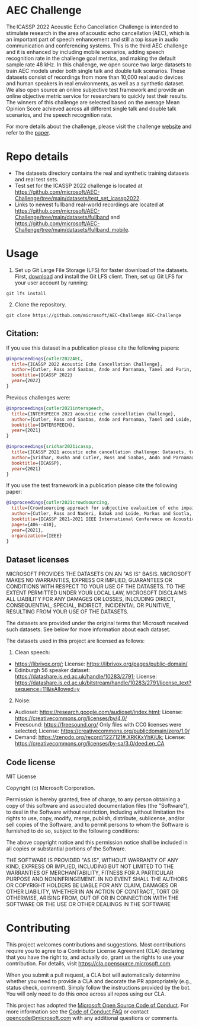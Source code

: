 # AEC Challenge
The ICASSP 2022 Acoustic Echo Cancellation Challenge is intended to stimulate research in the area of acoustic echo cancellation (AEC), which is an important part of speech enhancement and still a top issue in audio communication and conferencing systems. This is the third AEC challenge and it is enhanced by including mobile scenarios, adding speech recognition rate in the challenge goal metrics, and making the default sample rate 48 kHz. In this challenge, we open source two large datasets to train AEC models under both single talk and double talk scenarios. These datasets consist of recordings from more than 10,000 real audio devices and human speakers in real environments, as well as a synthetic dataset. We also open source an online subjective test framework and provide an online objective metric service for researchers to quickly test their results. The winners of this challenge are selected based on the average Mean Opinion Score achieved across all different single talk and double talk scenarios, and the speech recognition rate.

For more details about the challenge, please visit the challenge [website](https://www.microsoft.com/en-us/research/academic-program/acoustic-echo-cancellation-challenge-icassp-2022/) and refer to the [paper](https://www.researchgate.net/publication/356204168_ICASSP_2022_Acoustic_Echo_Cancellation_Challenge).



# Repo details
* The datasets directory contains the real and synthetic training datasets and real test sets.
* Test set for the ICASSP 2022 challenge is located at https://github.com/microsoft/AEC-Challenge/tree/main/datasets/test_set_icassp2022.
* Links to newest fullband real-world recordings are located at https://github.com/microsoft/AEC-Challenge/tree/main/datasets/fullband and https://github.com/microsoft/AEC-Challenge/tree/main/datasets/fullband_mobile.

# Usage
1. Set up Git Large File Storage (LFS) for faster download of the datasets. First, [download](https://git-lfs.github.com/) and install the Git LFS client. Then, set up Git LFS for your user account by running:
```
git lfs install
```
2. Clone the repository. 
```
git clone https://github.com/microsoft/AEC-Challenge AEC-Challenge
```



## Citation:
If you use this dataset in a publication please cite the following papers:<br />  

```BibTex
@inproceedings{cutler2022AEC,
  title={ICASSP 2022 Acoustic Echo Cancellation Challenge},
  author={Cutler, Ross and Saabas, Ando and Parnamaa, Tanel and Purin, Marju and Gamper, Hannes and Braun, Sebastian and  Sorensen, Karsten and Aichner, Robert},
  booktitle={ICASSP 2022}
  year={2022}
}
```

Previous challenges were:

```BibTex
@inproceedings{cutler2021interspeech,
  title={INTERSPEECH 2021 acoustic echo cancellation challenge},
  author={Cutler, Ross and Saabas, Ando and Parnamaa, Tanel and Loide, Markus and Sootla, Sten and Purin, Marju and Gamper, Hannes and Braun, Sebastian and Sorensen, Karsten and Aichner, Robert and Srinivasan, Sriram},
  booktitle={INTERSPEECH},
  year={2021}
}
```

```BibTex
@inproceedings{sridhar2021icassp,
  title={ICASSP 2021 acoustic echo cancellation challenge: Datasets, testing framework, and results},
  author={Sridhar, Kusha and Cutler, Ross and Saabas, Ando and Parnamaa, Tanel and Loide, Markus and Gamper, Hannes and Braun, Sebastian and Aichner, Robert and Srinivasan, Sriram},
  booktitle={ICASSP},
  year={2021}
} 
```

If you use the test framework in a publication please cite the following paper:<br />

```BibTex
@inproceedings{cutler2021crowdsourcing,
  title={Crowdsourcing approach for subjective evaluation of echo impairment},
  author={Cutler, Ross and Naderi, Babak and Loide, Markus and Sootla, Sten and Saabas, Ando},
  booktitle={ICASSP 2021-2021 IEEE International Conference on Acoustics, Speech and Signal Processing (ICASSP)},
  pages={406--410},
  year={2021},
  organization={IEEE}
}
```

## Dataset licenses
MICROSOFT PROVIDES THE DATASETS ON AN "AS IS" BASIS. MICROSOFT MAKES NO WARRANTIES, EXPRESS OR IMPLIED, GUARANTEES OR CONDITIONS WITH RESPECT TO YOUR USE OF THE DATASETS. TO THE EXTENT PERMITTED UNDER YOUR LOCAL LAW, MICROSOFT DISCLAIMS ALL LIABILITY FOR ANY DAMAGES OR LOSSES, INLCUDING DIRECT, CONSEQUENTIAL, SPECIAL, INDIRECT, INCIDENTAL OR PUNITIVE, RESULTING FROM YOUR USE OF THE DATASETS.

The datasets are provided under the original terms that Microsoft received such datasets. See below for more information about each dataset.

The datasets used in this project are licensed as follows:
1. Clean speech: 
* https://librivox.org/; License: https://librivox.org/pages/public-domain/
* Edinburgh 56 speaker dataset: https://datashare.is.ed.ac.uk/handle/10283/2791; License: https://datashare.is.ed.ac.uk/bitstream/handle/10283/2791/license_text?sequence=11&isAllowed=y 
2. Noise:
* Audioset: https://research.google.com/audioset/index.html; License: https://creativecommons.org/licenses/by/4.0/
* Freesound: https://freesound.org/ Only files with CC0 licenses were selected; License: https://creativecommons.org/publicdomain/zero/1.0/
* Demand: https://zenodo.org/record/1227121#.XRKKxYhKiUk; License: https://creativecommons.org/licenses/by-sa/3.0/deed.en_CA

## Code license
MIT License

Copyright (c) Microsoft Corporation.

Permission is hereby granted, free of charge, to any person obtaining a copy
of this software and associated documentation files (the "Software"), to deal
in the Software without restriction, including without limitation the rights
to use, copy, modify, merge, publish, distribute, sublicense, and/or sell
copies of the Software, and to permit persons to whom the Software is
furnished to do so, subject to the following conditions:

The above copyright notice and this permission notice shall be included in all
copies or substantial portions of the Software.

THE SOFTWARE IS PROVIDED "AS IS", WITHOUT WARRANTY OF ANY KIND, EXPRESS OR
IMPLIED, INCLUDING BUT NOT LIMITED TO THE WARRANTIES OF MERCHANTABILITY,
FITNESS FOR A PARTICULAR PURPOSE AND NONINFRINGEMENT. IN NO EVENT SHALL THE
AUTHORS OR COPYRIGHT HOLDERS BE LIABLE FOR ANY CLAIM, DAMAGES OR OTHER
LIABILITY, WHETHER IN AN ACTION OF CONTRACT, TORT OR OTHERWISE, ARISING FROM,
OUT OF OR IN CONNECTION WITH THE SOFTWARE OR THE USE OR OTHER DEALINGS IN THE
SOFTWARE

# Contributing

This project welcomes contributions and suggestions.  Most contributions require you to agree to a
Contributor License Agreement (CLA) declaring that you have the right to, and actually do, grant us
the rights to use your contribution. For details, visit https://cla.opensource.microsoft.com.

When you submit a pull request, a CLA bot will automatically determine whether you need to provide
a CLA and decorate the PR appropriately (e.g., status check, comment). Simply follow the instructions
provided by the bot. You will only need to do this once across all repos using our CLA.

This project has adopted the [Microsoft Open Source Code of Conduct](https://opensource.microsoft.com/codeofconduct/).
For more information see the [Code of Conduct FAQ](https://opensource.microsoft.com/codeofconduct/faq/) or
contact [opencode@microsoft.com](mailto:opencode@microsoft.com) with any additional questions or comments.
